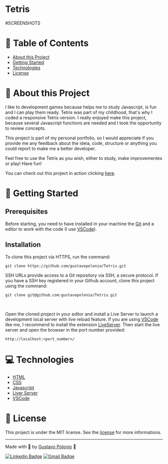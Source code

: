 # Tetris

#SCREENSHOTS

# :pushpin: Table of Contents

* [About this Project](#book-about-this-project)
* [Getting Started](#construction_worker-getting-started)
* [Technologies](#computer-technologies)
* [License](#closed_book-license)

# :book: About this Project

I like to development games because helps me to study Javascript, is fun and I can play them ready. Tetris was part of my childhood, that's why I coded a 
responsive Tetris version. I really enjoyed make this project, because several Javascript functions are needed and I took the opportunity to review concepts.

This project is part of my personal portfolio, so I would appreciate if you provide me any 
feedback about the ideia, code, structure or anything you could report to make me a better developer.

Feel free to use the Tetris as you wish, either to study, make improvementes or play! Have fun!

You can check out this project in action clicking [here](https://gustavopolonio.github.io/Tetris/).

# :construction_worker: Getting Started

## Prerequisites

Before starting, you need to have installed in your machine the [Git](https://git-scm.com/) and a editor to work with the code (I use [VSCode](https://code.visualstudio.com/)).

## Installation

To clone this project via HTTPS, run the command:

```
git clone https://github.com/gustavopolonio/Tetris.git
```

SSH URLs provide access to a Git repository via SSH, a secure protocol. If you have a SSH key registered in your Github account, clone this project using the command:

``` 
git clone git@github.com:gustavopolonio/Tetris.git
```
</br>

Open the cloned project in your editor and install a Live Server to launch a development local server with live reload feature. If you are using [VSCode](https://code.visualstudio.com/) like me, I recommend to install the extension [LiveServer](https://github.com/ritwickdey/vscode-live-server/blob/master/docs/settings.md).
Then start the live server and open the browser in the port number provided:

```
http://localhost:<port_number>/
```

# :computer: Technologies

* [HTML](https://devdocs.io/html/)
* [CSS](https://devdocs.io/css/)
* [Javascript](https://devdocs.io/javascript/) 
* [Liver Server](https://github.com/ritwickdey/vscode-live-server/blob/master/docs/settings.md)
* [VSCode](https://code.visualstudio.com/)

# :closed_book: License

This project is under the MIT license. See the [license](https://github.com/gustavopolonio/Tetris/blob/master/LICENSE) for more informations.

---

Made with :green_heart: by [Gustavo Polonio](https://github.com/gustavopolonio) 🚀

[![Linkedin Badge](https://img.shields.io/badge/-Gustavo-blue?style=flat-square&logo=Linkedin&logoColor=white&link=https://www.linkedin.com/in/gustavo-polonio-04b77a169/)](https://www.linkedin.com/in/gustavo-polonio-04b77a169/)
[![Gmail Badge](https://img.shields.io/badge/-gustavopolonio1@gmail.com-c14438?style=flat-square&logo=Gmail&logoColor=white&link=mailto:gustavopolonio1@gmail.com)](mailto:gustavopolonio1@gmail.com)
